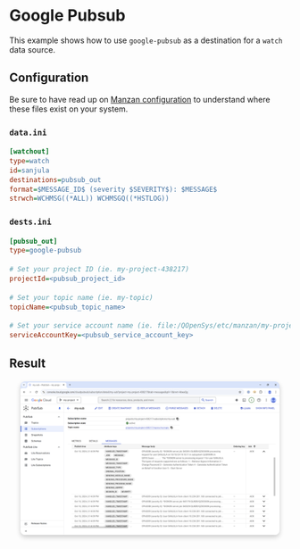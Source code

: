 # Google Pubsub

This example shows how to use `google-pubsub` as a destination for a `watch` data source.

## Configuration

Be sure to have read up on [Manzan configuration](/config/index.md) to understand where these files exist on your system.

### `data.ini`

```ini
[watchout]
type=watch
id=sanjula
destinations=pubsub_out
format=$MESSAGE_ID$ (severity $SEVERITY$): $MESSAGE$
strwch=WCHMSG((*ALL)) WCHMSGQ((*HSTLOG))
```

### `dests.ini`

```ini
[pubsub_out]
type=google-pubsub

# Set your project ID (ie. my-project-438217)
projectId=<pubsub_project_id>

# Set your topic name (ie. my-topic)
topicName=<pubsub_topic_name>

# Set your service account name (ie. file:/QOpenSys/etc/manzan/my-project-438217-b7392819a7hf.json)
serviceAccountKey=<pubsub_service_account_key>
```

## Result

<div style="text-align: center; margin: 20px;">
    <img src="https://github.com/ThePrez/Manzan/blob/main/docs/images/googlePubSub1.png?raw=true" alt="Google Pub/Sub 1" style="box-shadow: 0 4px 8px rgba(0, 0, 0, 0.2); border-radius: 8px; max-width: 100%; display: block; margin-bottom: 20px;">
</div>